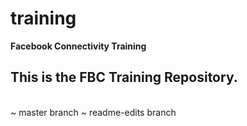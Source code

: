 # training
**Facebook Connectivity Training**

## This is the FBC Training Repository.
<br />
~ master branch
~ readme-edits branch
